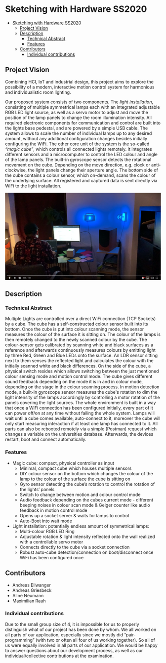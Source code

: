 # Sketching with Hardware SS2020

- [Sketching with Hardware SS2020](#sketching-with-hardware-ss2020)
  - [Project Vision](#project-vision)
  - [Description](#description)
    - [Technical Abstract](#technical-abstract)
    - [Features](#features)
  - [Contributors](#contributors)
    - [Individual contributions](#individual-contributions)

## Project Vision

Combining HCI, IoT and industrial design, this project aims to explore the possibility of a modern, interactive motion control system for harmonious and individualistic room lighting.

Our proposed system consists of two components.
The _light installation_, consisting of multiple symmetrical lamps each with an integrated adjustable RGB LED light source, as well as a servo motor to adjust and move the position of the lamp panels to change the room illumination intensity. All required electronic components for communication and control are built into the lights base pedestal, and are powered by a simple USB cable. The system allows to scale the number of individual lamps up to any desired amount, without any additional configuration changes besides initially configuring the WiFi. 
The other core unit of the system is the so-called _“magic cube”_, which controls all connected lights remotely. It integrates different sensors and a microcomputer to control the LED colour and angle of the lamp panels.
The built-in gyroscope sensor detects the rotational movement on the cube. Depending on the move direction, e.g. clock or anti-clockwise, the light panels change their aperture angle. The bottom side of the cube contains a colour sensor, which on-demand, scans the colour of the underlying surface. All registered and captured data is sent directly via WiFi to the light installation.

[![Product demo](docs/yt.png)](https://www.youtube.com/watch?v=AeCGOGRvR3k)

## Description

### Technical Abstract

Multiple Lights are controlled over a direct WiFi connection (TCP Sockets) by a cube. The cube has a self-constructed colour sensor built into its bottom. Once the cube is put into colour scanning mode, the sensor measures the colour of the surface it is sitting on. The colour of the lamps is then remotely changed to the newly scanned colour by the cube. The colour-sensor gets calibrated by scanning white and black surfaces as a reference and afterwards continuously measures colours by emitting light by three Red, Green and Blue LEDs onto the surface. An LDR sensor sitting next to them senses the reflected light and calculates the colour with the initially scanned white and black differences. On the side of the cube, a physical switch resides which allows switching between the just mentioned colour sensing mode and motion control mode. The cube gives different sound feedback depending on the mode it is in and in colour mode, depending on the stage in the colour scanning process. In motion detection mode, a built-in gyroscope sensor measures the cube's rotation to dim the light intensity of the lamps accordingly by controlling a motor rotation of the panels covering the light sources. The whole environment is built in a way that once a WiFi connection has been configured initially, every part of it can power off/on at any time without failing the whole system. Lamps will wait until a cube comes available, auto-connect to it, moreover the cube will only start measuring interaction if at least one lamp has connected to it. All parts can also be rebooted remotely via a simple (Postman) request which changes a variable on the universities database. Afterwards, the devices restart, boot and connect automatically.

### Features

- Magic cube: compact, physical controller as input
  - Minimal, compact cube which houses multiple sensors
  - DIY colour sensor on the bottom which changes the colour of the lamp to the colour of the surface the cube is sitting on
  - Gyro sensor detecting the cube’s rotation to control the rotation of the lights’ panels
  - Switch to change between motion and colour control mode
  - Audio feedback depending on the cubes current mode - different beeping noises in colour scan mode & Geiger counter like audio feedback in motion control mode
  - Opens up a socket server & waits for lamps to control
  - Auto-Boot into wait mode
- Light installation: potentially endless amount of symmetrical lamps:
  - Multi-colour RGB LED Ring
  - Adjustable rotation & light intensity reflected onto the wall realized with a controllable servo motor
  - Connects directly to the cube via a socket connection
  - Robust auto-cube detection/connection on boot/disconnect once WiFi has been configured once

## Contributors

- Andreas Ellwanger
- Andreas Griesbeck
- Aline Neumann
- Maximilian Rauh

### Individual contributions

Due to the small group size of 4, it is impossible for us to properly distinguish what of our project has been done by whom. We all worked on all parts of our application, especially since we mostly did “pair-programming” (with two or often all four of us working together). So all of us were equally involved in all parts of our application. We would be happy to answer questions about our development process, as well as our individual/collective contributions at the examination.
